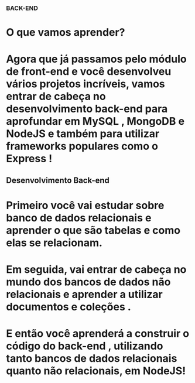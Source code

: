 ### BACK-END

# O que vamos aprender?

# Agora que já passamos pelo módulo de front-end e você desenvolveu vários projetos incríveis, vamos entrar de cabeça no desenvolvimento back-end para aprofundar em MySQL , MongoDB e NodeJS e também para utilizar frameworks populares como o Express !

## Desenvolvimento Back-end

# Primeiro você vai estudar sobre banco de dados relacionais e aprender o que são tabelas e como elas se relacionam.

# Em seguida, vai entrar de cabeça no mundo dos bancos de dados não relacionais e aprender a utilizar documentos e coleções .

# E então você aprenderá a construir o código do back-end , utilizando tanto bancos de dados relacionais quanto não relacionais, em NodeJS!
